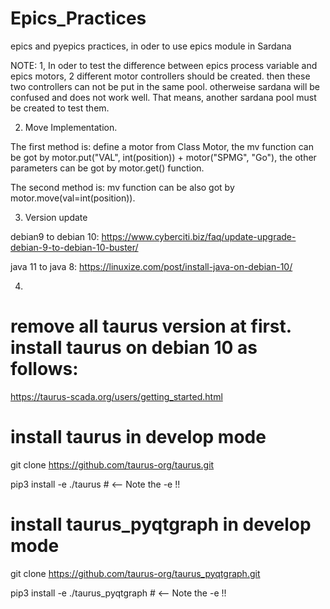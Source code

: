 # Epics_Practices
epics and pyepics practices, in oder to use epics module in Sardana 

NOTE:
1, In oder to test the difference between epics process variable and epics motors, 2 different motor controllers should be created. then these two controllers can not be put in the same pool. otherweise sardana will be confused and does not work well.  That means, another sardana pool must be created to test them.

2. Move Implementation.

  The first method is:
 define a motor from Class Motor, the mv function can be got by motor.put("VAL", int(position)) + motor("SPMG", "Go"), the other parameters can be got by motor.get() function.
  
  The second method is:
 mv function can be also got by motor.move(val=int(position)).



3. Version update

debian9 to debian 10:
https://www.cyberciti.biz/faq/update-upgrade-debian-9-to-debian-10-buster/


java 11 to java 8:
https://linuxize.com/post/install-java-on-debian-10/

4. 
# remove all taurus version at first. install taurus on debian 10 as follows:

https://taurus-scada.org/users/getting_started.html

# install taurus in develop mode
git clone https://github.com/taurus-org/taurus.git

pip3 install -e ./taurus  # <-- Note the -e !!

# install taurus_pyqtgraph in develop mode
git clone https://github.com/taurus-org/taurus_pyqtgraph.git

pip3 install -e ./taurus_pyqtgraph  # <-- Note the -e !!


